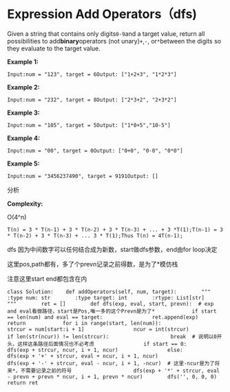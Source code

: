 # Expression Add Operators（dfs\)

Given a string that contains only digits`0-9`and a target value, return all possibilities to add**binary**operators \(not unary\)`+`,`-`, or`*`between the digits so they evaluate to the target value.

**Example 1:**

```text
Input:num = "123", target = 6Output: ["1+2+3", "1*2*3"]
```

**Example 2:**

```text
Input:num = "232", target = 8Output: ["2*3+2", "2+3*2"]
```

**Example 3:**

```text
Input:num = "105", target = 5Output: ["1*0+5","10-5"]
```

**Example 4:**

```text
Input:num = "00", target = 0Output: ["0+0", "0-0", "0*0"]
```

**Example 5:**

```text
Input:num = "3456237490", target = 9191Output: []
```

分析

**Complexity:**

O\(4^n\)

```text
T(n) = 3 * T(n-1) + 3 * T(n-2) + 3 * T(n-3) + ... + 3 *T(1);T(n-1) = 3 * T(n-2) + 3 * T(n-3) + ... 3 * T(1);Thus T(n) = 4T(n-1);
```

dfs 因为中间数字可以任何结合成为新数，start做dfs参数，end由for loop决定

这里pos,path都有，多了个prevn记录之前得数，是为了\*模仿栈

注意这里start end都包含在内

```text
class Solution:    def addOperators(self, num, target):        """        :type num: str        :type target: int        :rtype: List[str]        """        ret = []        def dfs(exp, eval, start, prevn):  # exp and eval看做路径，start是Pos,唯一多的这个Prevn是为了*            if start == len(num) and eval == target:                ret.append(exp)                return            for i in range(start, len(num)):                strcur = num[start:i + 1]                ncur = int(strcur)                if len(str(ncur)) != len(strcur):                    break  # 说明以0开头，这样这条路径后面情况也不必考虑                if start == 0:                    dfs(exp + strcur, ncur, i + 1, ncur)                else:                    dfs(exp + '+' + strcur, eval + ncur, i + 1, ncur)                    dfs(exp + '-' + strcur, eval - ncur, i + 1, -ncur)  # 这里-ncur是为了将来*，不需要记录之前的符号                    dfs(exp + '*' + strcur, eval - prevn + prevn * ncur, i + 1, prevn * ncur)        dfs('', 0, 0, 0)        return ret
```


